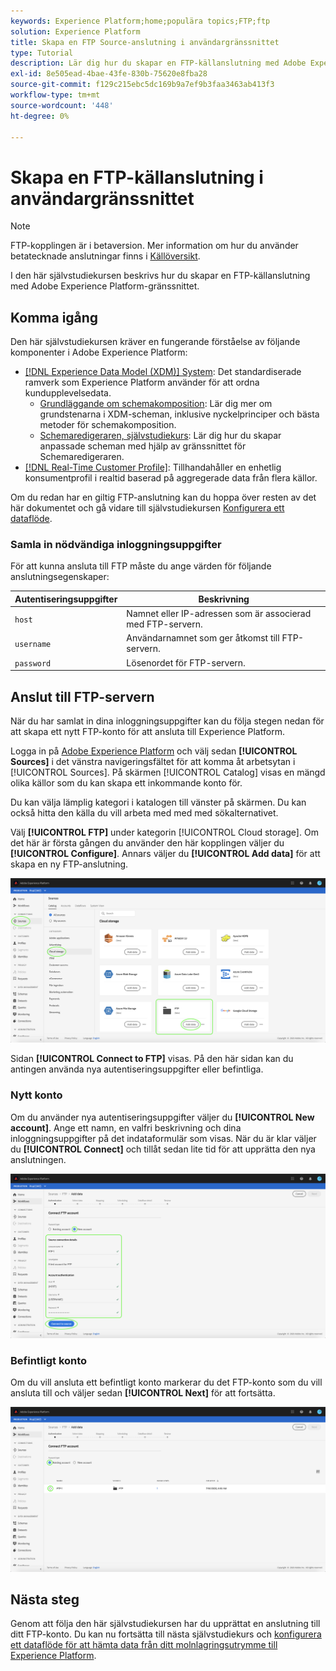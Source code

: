 ```yaml
---
keywords: Experience Platform;home;populära topics;FTP;ftp
solution: Experience Platform
title: Skapa en FTP Source-anslutning i användargränssnittet
type: Tutorial
description: Lär dig hur du skapar en FTP-källanslutning med Adobe Experience Platform-gränssnittet.
exl-id: 8e505ead-4bae-43fe-830b-75620e8fba28
source-git-commit: f129c215ebc5dc169b9a7ef9b3faa3463ab413f3
workflow-type: tm+mt
source-wordcount: '448'
ht-degree: 0%

---
```


# Skapa en FTP-källanslutning i användargränssnittet

>[!NOTE]
>
>FTP-kopplingen är i betaversion. Mer information om hur du använder betatecknade anslutningar finns i [Källöversikt](../../../../home.md#terms-and-conditions).

I den här självstudiekursen beskrivs hur du skapar en FTP-källanslutning med Adobe Experience Platform-gränssnittet.

## Komma igång

Den här självstudiekursen kräver en fungerande förståelse av följande komponenter i Adobe Experience Platform:

* [[!DNL Experience Data Model (XDM)] System](../../../../../xdm/home.md): Det standardiserade ramverk som Experience Platform använder för att ordna kundupplevelsedata.
   * [Grundläggande om schemakomposition](../../../../../xdm/schema/composition.md): Lär dig mer om grundstenarna i XDM-scheman, inklusive nyckelprinciper och bästa metoder för schemakomposition.
   * [Schemaredigeraren, självstudiekurs](../../../../../xdm/tutorials/create-schema-ui.md): Lär dig hur du skapar anpassade scheman med hjälp av gränssnittet för Schemaredigeraren.
* [[!DNL Real-Time Customer Profile]](../../../../../profile/home.md): Tillhandahåller en enhetlig konsumentprofil i realtid baserad på aggregerade data från flera källor.

Om du redan har en giltig FTP-anslutning kan du hoppa över resten av det här dokumentet och gå vidare till självstudiekursen [Konfigurera ett dataflöde](../../dataflow/batch/cloud-storage.md).

### Samla in nödvändiga inloggningsuppgifter

För att kunna ansluta till FTP måste du ange värden för följande anslutningsegenskaper:

| Autentiseringsuppgifter | Beskrivning |
| ---------- | ----------- |
| `host` | Namnet eller IP-adressen som är associerad med FTP-servern. |
| `username` | Användarnamnet som ger åtkomst till FTP-servern. |
| `password` | Lösenordet för FTP-servern. |

## Anslut till FTP-servern

När du har samlat in dina inloggningsuppgifter kan du följa stegen nedan för att skapa ett nytt FTP-konto för att ansluta till Experience Platform.

Logga in på [Adobe Experience Platform](https://platform.adobe.com) och välj sedan **[!UICONTROL Sources]** i det vänstra navigeringsfältet för att komma åt arbetsytan i [!UICONTROL Sources]. På skärmen [!UICONTROL Catalog] visas en mängd olika källor som du kan skapa ett inkommande konto för.

Du kan välja lämplig kategori i katalogen till vänster på skärmen. Du kan också hitta den källa du vill arbeta med med med sökalternativet.

Välj **[!UICONTROL FTP]** under kategorin [!UICONTROL Cloud storage]. Om det här är första gången du använder den här kopplingen väljer du **[!UICONTROL Configure]**. Annars väljer du **[!UICONTROL Add data]** för att skapa en ny FTP-anslutning.

![katalog](../../../../images/tutorials/create/ftp/catalog.png)

Sidan **[!UICONTROL Connect to FTP]** visas. På den här sidan kan du antingen använda nya autentiseringsuppgifter eller befintliga.

### Nytt konto

Om du använder nya autentiseringsuppgifter väljer du **[!UICONTROL New account]**. Ange ett namn, en valfri beskrivning och dina inloggningsuppgifter på det indataformulär som visas. När du är klar väljer du **[!UICONTROL Connect]** och tillåt sedan lite tid för att upprätta den nya anslutningen.

![ny](../../../../images/tutorials/create/ftp/new.png)

### Befintligt konto

Om du vill ansluta ett befintligt konto markerar du det FTP-konto som du vill ansluta till och väljer sedan **[!UICONTROL Next]** för att fortsätta.

![befintlig](../../../../images/tutorials/create/ftp/existing.png)

## Nästa steg

Genom att följa den här självstudiekursen har du upprättat en anslutning till ditt FTP-konto. Du kan nu fortsätta till nästa självstudiekurs och [konfigurera ett dataflöde för att hämta data från ditt molnlagringsutrymme till Experience Platform](../../dataflow/batch/cloud-storage.md).

